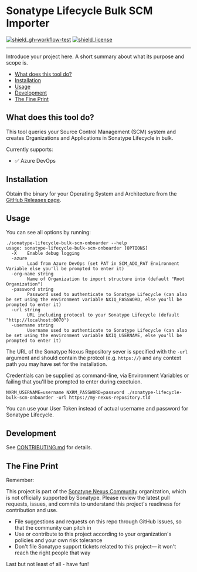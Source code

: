 # Sonatype Lifecycle Bulk SCM Importer

<!-- Badges Section -->
[![shield_gh-workflow-test]][link_gh-workflow-test]
[![shield_license]][license_file]
<!-- Add other badges or shields as appropriate -->

---

Introduce your project here. A short summary about what its purpose and scope is.

- [What does this tool do?](#what-does-this-tool-do)
- [Installation](#installation)
- [Usage](#usage)
- [Development](#development)
- [The Fine Print](#the-fine-print)

## What does this tool do?

This tool queries your Source Control Management (SCM) system and creates Organizations and Applications in Sonatype Lifecycle in bulk.

Currently supports:
- ✅ Azure DevOps

## Installation

Obtain the binary for your Operating System and Architecture from the [GitHub Releases page](https://github.com/sonatype-nexus-community/nexus-repo-asset-lister/releases).

## Usage

You can see all options by running:

```
./sonatype-lifecycle-bulk-scm-onboarder --help
usage: sonatype-lifecycle-bulk-scm-onboarder [OPTIONS]
  -X    Enable debug logging
  -azure
        Load from Azure DevOps (set PAT in SCM_ADO_PAT Environment Variable else you'll be prompted to enter it)
  -org-name string
        Name of Organization to import structure into (default "Root Organization")
  -password string
        Password used to authenticate to Sonatype Lifecycle (can also be set using the environment variable NXIQ_PASSWORD, else you'll be prompted to enter it)
  -url string
        URL including protocol to your Sonatype Lifecycle (default "http://localhost:8070")
  -username string
        Username used to authenticate to Sonatype Lifecycle (can also be set using the environment variable NXIQ_USERNAME, else you'll be prompted to enter it)
```

The URL of the Sonatype Nexus Repository sever is specified with the `-url` argument and should contain the protcol (e.g. `https://`) and any context path you may have set for the installation.

Credentials can be supplied as command-line, via Environment Variables or failing that you'll be prompted to enter during exectuion.

```
NXRM_USERNAME=username NXRM_PASSWORD=password ./sonatype-lifecycle-bulk-scm-onboarder -url https://my-nexus-repository.tld
```

You can use your User Token instead of actual username and password for Sonatype Lifecycle.

## Development

See [CONTRIBUTING.md](./CONTRIBUTING.md) for details.

## The Fine Print

Remember:

This project is part of the [Sonatype Nexus Community](https://github.com/sonatype-nexus-community) organization, which is not officially supported by Sonatype. Please review the latest pull requests, issues, and commits to understand this project's readiness for contribution and use.

* File suggestions and requests on this repo through GitHub Issues, so that the community can pitch in
* Use or contribute to this project according to your organization's policies and your own risk tolerance
* Don't file Sonatype support tickets related to this project— it won't reach the right people that way

Last but not least of all - have fun!

<!-- Links Section -->
[shield_gh-workflow-test]: https://img.shields.io/github/actions/workflow/status/sonatype-nexus-community/sonatype-lifecycle-bulk-scm-onboarder/build.yml?branch=main&logo=GitHub&logoColor=white "build"
[shield_license]: https://img.shields.io/github/license/sonatype-nexus-community/sonatype-lifecycle-bulk-scm-onboarder?logo=open%20source%20initiative&logoColor=white "license"

[link_gh-workflow-test]: https://github.com/sonatype-nexus-community/sonatype-lifecycle-bulk-scm-onboarder/actions/workflows/build.yml?query=branch%3Amain
[license_file]: https://github.com/sonatype-nexus-community/sonatype-lifecycle-bulk-scm-onboarderblob/main/LICENSE
